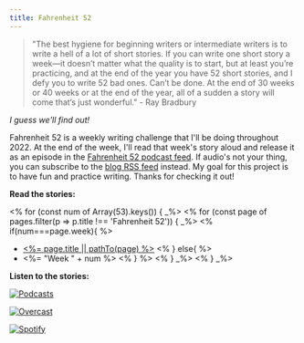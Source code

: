 ```yaml
---
title: Fahrenheit 52
---
```


> "The best hygiene for beginning writers or intermediate writers is to write a hell of a lot of short stories. If you can write one short story a week—it doesn’t matter what the quality is to start, but at least you’re practicing, and at the end of the year you have 52 short stories, and I defy you to write 52 bad ones. Can’t be done. At the end of 30 weeks or 40 weeks or at the end of the year, all of a sudden a story will come that’s just wonderful." - Ray Bradbury

*I guess we'll find out!*

Fahrenheit 52 is a weekly writing challenge that I'll be doing throughout 2022. At the end of the week, I'll read that week's story aloud and release it as an episode in the [Fahrenheit 52 podcast feed](/podcast.xml). If audio's not your thing, you can subscribe to the [blog RSS feed](/rss.xml) instead. My goal for this project is to have fun and practice writing. Thanks for checking it out!

**Read the stories:**

<% for (const num of Array(53).keys()) { _%>
<% for (const page of pages.filter(p => p.title !== 'Fahrenheit 52')) { _%>
<% if(num===page.week){ %>
   * [<%= page.title || pathTo(page) %>](<%= pathTo(page) %>)
 <% } else{ %>  
   * <%= "Week " + num %>
<% } %>
<% } _%>
<% } _%>

**Listen to the stories:**

<div class="podcasts">

[![Podcasts](podcasts.svg)](https://podcasts.apple.com/us/podcast/fahrenheit-52/id1600947555)

[![Overcast](overcast.svg)](https://overcast.fm/id1600947555)

[![Spotify](spotify.png)](https://open.spotify.com/show/0CatFy1udJkcp8OkwwXp4b)
</div>

